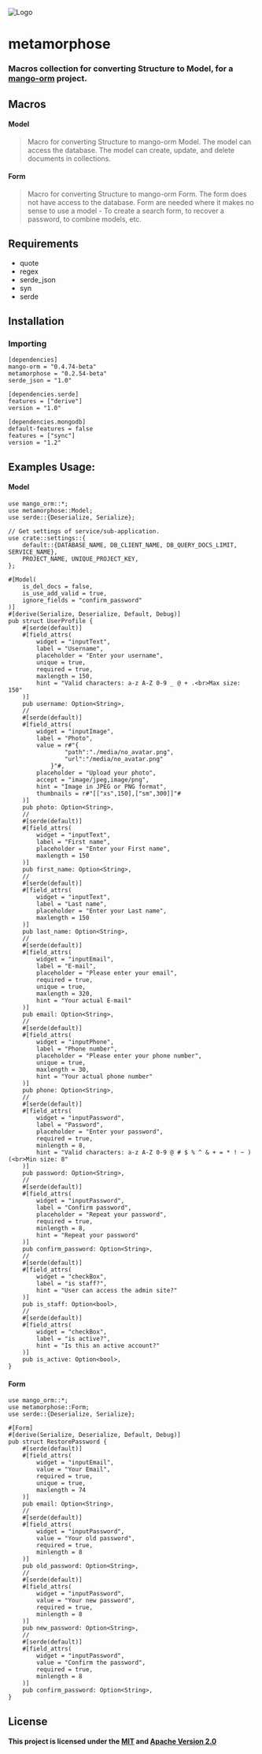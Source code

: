 ![Logo](https://github.com/kebasyaty/mango-orm/raw/master/metamorphose/images/logo.svg)

# metamorphose

### Macros collection for converting Structure to Model, for a [mango-orm](https://github.com/kebasyaty/mango-orm "mango-orm") project.

## Macros
#### Model
> Macro for converting Structure to mango-orm Model.
> The model can access the database.
> The model can create, update, and delete documents in collections.

#### Form
> Macro for converting Structure to mango-orm Form.
> The form does not have access to the database.
> Form are needed where it makes no sense to use a model -
> To create a search form, to recover a password, to combine models, etc.

## Requirements
- quote
- regex
- serde_json
- syn
- serde

## Installation
### Importing
    [dependencies]
    mango-orm = "0.4.74-beta"
    metamorphose = "0.2.54-beta"
    serde_json = "1.0"
    
    [dependencies.serde]
    features = ["derive"]
    version = "1.0"
    
    [dependencies.mongodb]
    default-features = false
    features = ["sync"]
    version = "1.2"

## Examples Usage:
#### Model
    use mango_orm::*;
    use metamorphose::Model;
    use serde::{Deserialize, Serialize};
    
    // Get settings of service/sub-application.
    use crate::settings::{
        default::{DATABASE_NAME, DB_CLIENT_NAME, DB_QUERY_DOCS_LIMIT, SERVICE_NAME},
        PROJECT_NAME, UNIQUE_PROJECT_KEY,
    };
    
    #[Model(
        is_del_docs = false,
        is_use_add_valid = true,
        ignore_fields = "confirm_password"
    )]
    #[derive(Serialize, Deserialize, Default, Debug)]
    pub struct UserProfile {
        #[serde(default)]
        #[field_attrs(
            widget = "inputText",
            label = "Username",
            placeholder = "Enter your username",
            unique = true,
            required = true,
            maxlength = 150,
            hint = "Valid characters: a-z A-Z 0-9 _ @ + .<br>Max size: 150"
        )]
        pub username: Option<String>,
        //
        #[serde(default)]
        #[field_attrs(
            widget = "inputImage",
            label = "Photo",
            value = r#"{
                    "path":"./media/no_avatar.png",
                    "url":"/media/no_avatar.png"
                }"#,
            placeholder = "Upload your photo",
            accept = "image/jpeg,image/png",
            hint = "Image in JPEG or PNG format",
            thumbnails = r#"[["xs",150],["sm",300]]"#
        )]
        pub photo: Option<String>,
        //
        #[serde(default)]
        #[field_attrs(
            widget = "inputText",
            label = "First name",
            placeholder = "Enter your First name",
            maxlength = 150
        )]
        pub first_name: Option<String>,
        //
        #[serde(default)]
        #[field_attrs(
            widget = "inputText",
            label = "Last name",
            placeholder = "Enter your Last name",
            maxlength = 150
        )]
        pub last_name: Option<String>,
        //
        #[serde(default)]
        #[field_attrs(
            widget = "inputEmail",
            label = "E-mail",
            placeholder = "Please enter your email",
            required = true,
            unique = true,
            maxlength = 320,
            hint = "Your actual E-mail"
        )]
        pub email: Option<String>,
        //
        #[serde(default)]
        #[field_attrs(
            widget = "inputPhone",
            label = "Phone number",
            placeholder = "Please enter your phone number",
            unique = true,
            maxlength = 30,
            hint = "Your actual phone number"
        )]
        pub phone: Option<String>,
        //
        #[serde(default)]
        #[field_attrs(
            widget = "inputPassword",
            label = "Password",
            placeholder = "Enter your password",
            required = true,
            minlength = 8,
            hint = "Valid characters: a-z A-Z 0-9 @ # $ % ^ & + = * ! ~ ) (<br>Min size: 8"
        )]
        pub password: Option<String>,
        //
        #[serde(default)]
        #[field_attrs(
            widget = "inputPassword",
            label = "Confirm password",
            placeholder = "Repeat your password",
            required = true,
            minlength = 8,
            hint = "Repeat your password"
        )]
        pub confirm_password: Option<String>,
        //
        #[serde(default)]
        #[field_attrs(
            widget = "checkBox",
            label = "is staff?",
            hint = "User can access the admin site?"
        )]
        pub is_staff: Option<bool>,
        //
        #[serde(default)]
        #[field_attrs(
            widget = "checkBox",
            label = "is active?",
            hint = "Is this an active account?"
        )]
        pub is_active: Option<bool>,
    }

#### Form
    use mango_orm::*;
    use metamorphose::Form;
    use serde::{Deserialize, Serialize};
    
    #[Form]
    #[derive(Serialize, Deserialize, Default, Debug)]
    pub struct RestorePassword {
        #[serde(default)]
        #[field_attrs(
            widget = "inputEmail",
            value = "Your Email",
            required = true,
            unique = true,
            maxlength = 74
        )]
        pub email: Option<String>,
        //
        #[serde(default)]
        #[field_attrs(
            widget = "inputPassword",
            value = "Your old password",
            required = true,
            minlength = 8
        )]
        pub old_password: Option<String>,
        //
        #[serde(default)]
        #[field_attrs(
            widget = "inputPassword",
            value = "Your new password",
            required = true,
            minlength = 8
        )]
        pub new_password: Option<String>,
        //
        #[serde(default)]
        #[field_attrs(
            widget = "inputPassword",
            value = "Confirm the password",
            required = true,
            minlength = 8
        )]
        pub confirm_password: Option<String>,
    }

## License
#### This project is licensed under the [MIT](https://github.com/kebasyaty/mango-orm/blob/master/LICENSE-MIT "MIT") and [Apache Version 2.0](https://github.com/kebasyaty/mango-orm/blob/master/LICENSE-APACHE "Apache Version 2.0")
